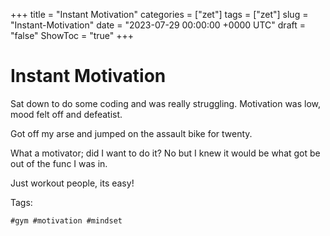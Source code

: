 +++
title = "Instant Motivation"
categories = ["zet"]
tags = ["zet"]
slug = "Instant-Motivation"
date = "2023-07-29 00:00:00 +0000 UTC"
draft = "false"
ShowToc = "true"
+++

# Instant Motivation

Sat down to do some coding and was really struggling. Motivation was low, mood felt off
and defeatist.

Got off my arse and jumped on the assault bike for twenty.

What a motivator; did I want to do it? No but I knew it would be what got be out of
the func I was in.

Just workout people, its easy!

Tags:

    #gym #motivation #mindset


